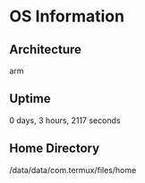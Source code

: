 
# OS Information

## Architecture
arm

## Uptime
0 days, 3 hours, 2117 seconds

## Home Directory
/data/data/com.termux/files/home
